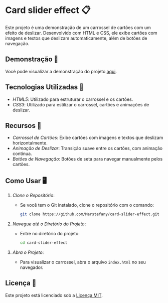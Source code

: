 # Card slider effect 📋

Este projeto é uma demonstração de um carrossel de cartões com um efeito de deslizar. Desenvolvido com HTML e CSS, ele exibe cartões com imagens e textos que deslizam automaticamente, além de botões de navegação.

## Demonstração 🎥
Você pode visualizar a demonstração do projeto [aqui](https://marstefany.github.io/card-slider-effect/).

## Tecnologias Utilizadas 🚀
- *HTML5*: Utilizado para estruturar o carrossel e os cartões.
- *CSS3*: Utilizado para estilizar o carrossel, cartões e animações de deslizar.

## Recursos 🎨
- *Carrossel de Cartões*: Exibe cartões com imagens e textos que deslizam horizontalmente.
- *Animação de Deslizar*: Transição suave entre os cartões, com animação contínua.
- *Botões de Navegação*: Botões de seta para navegar manualmente pelos cartões.

## Como Usar 🖥️
1. *Clone o Repositório*:
   - Se você tem o Git instalado, clone o repositório com o comando:
     ```bash
     git clone https://github.com/Marstefany/card-slider-effect.git
     ```

2. *Navegue até o Diretório do Projeto*:
   - Entre no diretório do projeto:
     ```bash
     cd card-slider-effect
     ```

3. *Abra o Projeto*:
   - Para visualizar o carrossel, abra o arquivo `index.html` no seu navegador.

## Licença 📑
Este projeto está licenciado sob a [Licença MIT](LICENSE).
